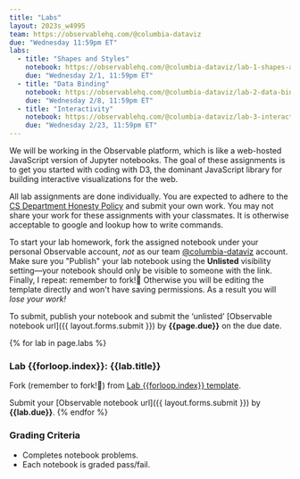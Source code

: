 ```yaml
---
title: "Labs"
layout: 2023s_w4995
team: https://observablehq.com/@columbia-dataviz
due: "Wednesday 11:59pm ET"
labs:
  - title: "Shapes and Styles"
    notebook: https://observablehq.com/@columbia-dataviz/lab-1-shapes-and-styles
    due: "Wednesday 2/1, 11:59pm ET"
  - title: "Data Binding"
    notebook: https://observablehq.com/@columbia-dataviz/lab-2-data-binding-scales-and-axes
    due: "Wednesday 2/8, 11:59pm ET"
  - title: "Interactivity"
    notebook: https://observablehq.com/@columbia-dataviz/lab-3-interactivity
    due: "Wednesday 2/23, 11:59pm ET"
---
```


We will be working in the Observable platform, which is like a web-hosted JavaScript version of Jupyter notebooks. The goal of these assignments is to get you started with coding with D3, the dominant JavaScript library for building interactive visualizations for the web.

All lab assignments are done individually. You are expected to adhere to the [CS Department Honesty Policy](http://www.cs.columbia.edu/education/honesty) and submit your own work. You may not share your work for these assignments with your classmates. It is otherwise acceptable to google and lookup how to write commands.

To start your lab homework, fork the assigned notebook under your personal Observable account, *not* as our team [@columbia-dataviz]({{page.team}}) account. Make sure you "Publish" your lab notebook using the **Unlisted** visibility setting—your notebook should only be visible to someone with the link. Finally, I repeat: remember to fork!🍴 Otherwise you will be editing the template directly and won't have saving permissions. As a result you will _lose your work!_

To submit, publish your notebook and submit the ‘unlisted’ [Observable notebook url]({{ layout.forms.submit }}) by **{{page.due}}** on the due date.

{% for lab in page.labs %}
### Lab {{forloop.index}}: {{lab.title}}
Fork (remember to fork!🍴) from [Lab {{forloop.index}} template]({{lab.notebook}}).

Submit your [Observable notebook url]({{ layout.forms.submit }}) by **{{lab.due}}**.
{% endfor %}

### Grading Criteria

- Completes notebook problems.
- Each notebook is graded pass/fail.
